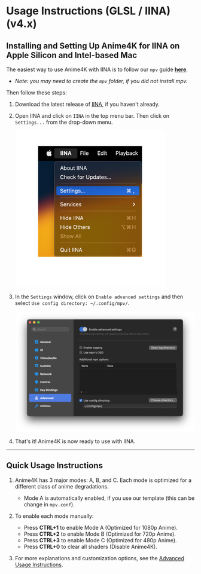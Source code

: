 # Usage Instructions (GLSL / IINA) (v4.x)

## Installing and Setting Up Anime4K for IINA on Apple Silicon and Intel-based Mac

The easiest way to use Anime4K with IINA is to follow our `mpv` guide [**here**](GLSL_Instructions_Mac_MPV.md).
- *Note: you may need to create the `mpv` folder, if you did not install mpv.*

Then follow these steps:

1. Download the latest release of [IINA](https://iina.io/download/), if you haven't already.

2. Open IINA and click on `IINA` in the top menu bar. Then click on `Settings...` from the drop-down menu.
   
   <img width="400" src="Screenshots/Mac/IINA/Settings.png">

3. In the `Settings` window, click on `Enable advanced settings` and then select `Use config directory: ~/.config/mpv/`.

   <img width="800" src="Screenshots/Mac/IINA/Advanced.png">

4. That's it! Anime4K is now ready to use with IINA.

____
## Quick Usage Instructions

1. Anime4K has 3 major modes: A, B, and C. Each mode is optimized for a different class of anime degradations.
    - Mode A is automatically enabled, if you use our template (this can be change in `mpv.conf`).

2. To enable each mode manually:
    - Press **CTRL+1** to enable Mode A (Optimized for 1080p Anime).
    - Press **CTRL+2** to enable Mode B (Optimized for 720p Anime).
    - Press **CTRL+3** to enable Mode C (Optimized for 480p Anime).
    - Press **CTRL+0** to clear all shaders (Disable Anime4K).
    
3. For more explanations and customization options, see the [Advanced Usage Instructions](GLSL_Instructions_Advanced.md#advanced-usage-instructions-glsl--mpv-v4x).
